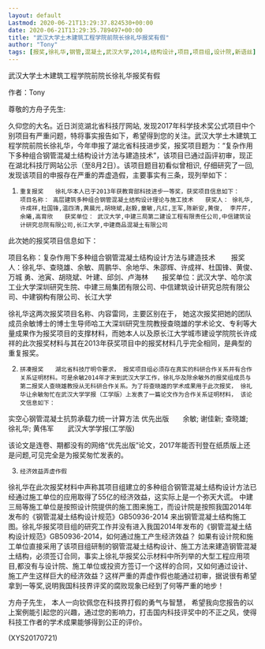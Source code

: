 ```yaml
---
layout: default
Lastmod: 2020-06-21T13:29:37.824530+00:00
date: 2020-06-21T13:29:35.789497+00:00
title: "武汉大学土木建筑工程学院前院长徐礼华报奖有假"
author: "Tony"
tags: [报奖,徐礼华,钢管,混凝土,武汉大学,2014,结构设计,项目,项目组,设计院,新语丝]
---
```


武汉大学土木建筑工程学院前院长徐礼华报奖有假

作者：Tony

尊敬的方舟子先生:

久仰您的大名。近日浏览湖北省科技厅网站, 发现2017年科学技术奖公式项目中个别项目有严重问题，特将事实报告如下，希望得到您的关注。武汉大学土木建筑工程学院前院长徐礼华，今年申报了湖北省科技进步奖，报奖项目题为：“复杂作用下多种组合钢管混凝土结构设计方法与建造技术”，该项目已通过函评初审，现正在湖北科技厅网站公示（至8月2日）。该项目题目初看似曾相识, 仔细研究了一回,发现该项目的申报存在严重的弄虚造假，主要事实有三条，现列举如下：

1.     重复报奖　　徐礼华本人已于2013年获教育部科技进步一等奖，获奖项目信息如下：　　项目名称： 高层建筑多种组合钢管混凝土结构设计理论与施工技术　　获奖人： 徐礼华,许成祥,杜国锋,温四清,黄晨光,胡晓斌,赵毅,童敏,凡红,王军,陈新安,黄俊,  李芹芹,余曦,高育欣　　获奖单位： 武汉大学,中建三局第二建设工程有限责任公司,中信建筑设计研究总院有限公司,长江大学,中建商品混凝土有限公司

此次她的报奖项目信息如下：

项目名称：复杂作用下多种组合钢管混凝土结构设计方法与建造技术 　　报奖人：徐礼华、查晓雄、余敏、周鹏华、余地华、朱邵辉、许成祥、杜国锋、黄俊、万城 勇、池寅、胡晓斌、叶建、邱剑、卢海林　　报奖单位：武汉大学、哈尔滨工业大学深圳研究生院、中建三局集团有限公司、中信建筑设计研究总院有限公司、中建钢构有限公司、长江大学

徐礼华这两次报奖项目名称、内容雷同，主要区别在于， 她这次报奖把她的团队成员余敏博士的博士生导师哈工大深圳研究生院教授查晓雄的学术论文、专利等大量成果作为报奖项目的支撑材料，而她本人以及原长江大学城市建设学院院长许成祥的此次报奖材料与其在2013年获奖项目中的报奖材料几乎完全相同，是典型的重复报奖。

2.     拼凑报奖　　湖北省科技厅明令要求， 报奖项目组必须存在真实的科研合作关系并有合作关系证明材料。可是余敏2014年才来到武汉大学工作，徐礼华及除余敏外的报奖组成员与第二报奖人查晓雄教授从无科研合作关系。为了将查晓雄的学术成果用于此次报奖， 徐礼华让余敏匆忙在武汉大学学报（工学版）上发表了一篇论文作为合作关系证明材料， 该论文信息如下：

实空心钢管混凝土抗剪承载力统一计算方法 优先出版　　余敏; 谢佳新; 查晓雄; 徐礼华; 黄伟军　　武汉大学学报(工学版)

该论文是连卷、期都没有的网络“优先出版”论文，2017年能否刊登在纸质版上还是问题,可见完全是为报奖匆忙发表的。

3.     经济效益弄虚作假

徐礼华在此次报奖材料中声称其项目组建立的多种组合钢管混凝土结构设计方法已经通过施工单位的应用取得了55亿的经济效益，这实际上是一个弥天大谎。 中建三局等施工单位是按照设计院提供的施工图来施工，而设计院是按照我国2014年发布的《钢管混凝土结构设计规范》GB50936-2014 来出钢管混凝土结构施工图。徐礼华报奖项目组的研究工作并没有进入我国2014年发布的《钢管混凝土结构设计规范》GB50936-2014，如何通过施工产生经济效益？ 如果有设计院和施工单位直接采用了该项目组研制的钢管混凝土结构设计、施工方法来建造钢管混凝土结构，必须签订合同，事实上徐礼华报奖公示材料中所列举的大型工程应用项目,都没有与设计院、施工单位或投资方签订一个这样的合同，又如何通过设计、施工产生这样巨大的经济效益？这样严重的弄虚作假也能通过初审，据说很有希望拿到一等奖,说明我国科技界评奖的腐败现象已经到了何等严重的地步！

方舟子先生， 本人一向钦佩您在科技界打假的勇气与智慧， 希望我向您报告的以上案例能引起您的兴趣，通过您的影响力，打击国内科技评奖中的不正之风，使得科技工作者的学术成果能够得到公正的评价。

(XYS20170721)

